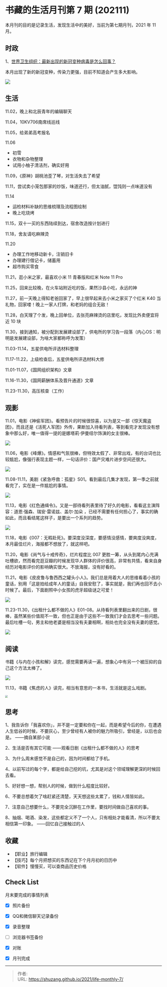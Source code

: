 # 书藏的生活月刊第 7 期 (202111)


本月刊的目的是记录生活，发现生活中的美好，当前为第七期月刊，2021 年 11 月。

<!--more-->

## 时政

1、[世界卫生组织：最新出现的新冠变种病毒是怎么回事？](https://finance.sina.com.cn/tech/2021-11-29/doc-ikyakumx0895160.shtml)

本月出现了新的新冠变种，传染力更强，目前不知道会产生多大影响。

![](https://img.ithome.com/newsuploadfiles/2021/11/310d7a86-1e43-4c6a-8bce-1cccb6bca556.jpg@s_2,w_820,h_387)

## 生活

11.02，晚上和北辰青年的编辑聊天

11.04，10KV706南席线巡线

11.05，给弟弟高考报名

11.06

- 初雪
- 衣物和杂物整理
- 试用小柚子清洁剂，确实好用

11.09，《原神》胡桃池歪了琴，对生活失去了希望

11.11，尝试卖小笼包那家的炒饭，味道还行，但太油腻，馄饨则一点味道没有

11.14

- 运检材料补缺的思维梳理及流程图绘制
- 晚上吃烧烤

11.15，双十一买的东西陆续到达，宿舍改造按计划进行

11.18，舍友请吃麻辣烫

11.20

- 办理工作地移动新卡，注销旧卡
- 办理建行借记卡，储蓄用
- 超市购买零食

11.21，逛小米之家，最喜欢小米 11 青春版和红米 Note 11 Pro

11.25，回来比较晚，在火车站附近吃的饭，果然沙县小吃，永远的神

11.27，前一天晚上得知老爸回家了，早上很早起来去小米之家买了个红米 K40 当礼物，回家喽！晚上一家人打牌，和老妈的组合无敌！

11.28，白天理了个发，晚上回单位，去张亮麻辣烫的店里吃，发现比外卖便宜将近 10 块

11.30，接到通知，被分配到发展建设部了，供电所的学习告一段落（内心OS：明明是发展建设部，为啥大家都称呼为发策）

11.03-11.14，五星供电所评选材料整理

11.17-11.22，上级检查后，五星供电所评选材料大修

11.01-11.07，《国网组织架构》文章

11.16-11.30，《国网薪酬体系及晋升通道》文章

11.23-11.30，高压核查（工作）

## 观影

11.01，电影《神偷军团》。看预告片的时候很惊喜，以为是又一部《惊天魔盗团》，而且还是《活死人军团》外传，果断加入待看列表，等到看完才发现没有想象中那么好，唯一值得一提的是娜塔莉·伊曼纽尔饰演的女主很棒。

![](https://picped-1301226557.cos.ap-beijing.myqcloud.com/ZK_20211130_神偷军团.jpg)

11.06，电影《峰爆》。情感和气氛很棒，但特效太假了、非常出戏，有的台词也比较尴尬，像强行表现主题一样，一句话评价：国产灾难片进步空间还很大。

![](https://picped-1301226557.cos.ap-beijing.myqcloud.com/ZK_20211130_峰爆.jpg)

11.08-11.11，美剧《紧急呼救：孤星》S01。看到最后几集才发现，第一季之前就看完了，实在是一件尴尬的事情。

![](https://picped-1301226557.cos.ap-beijing.myqcloud.com/ZK_20211130_紧急呼救孤星.jpg)

11.13，电影《红色通缉令》。又是一部待看列表里待了好久的电影，看看这主演阵容：道恩·强森、瑞安·雷诺兹、盖尔·加朵 ，已经不需要有任何担心了，事实的确如此，而且看结尾这样子，是要出一个系列的趋势。

![](https://picped-1301226557.cos.ap-beijing.myqcloud.com/ZK_20211130_红色通缉令.jpg)

11.18，电影《007：无暇赴死》。要深度没深度，要感情没感情，要爽度没爽度，本月最佳烂片，海报都不想放了，就这样吧。

11.20，电影《尚气与十戒传奇》，烂片程度比 007 更胜一筹，从头到尾内心充满吐槽欲，然而看完逛豆瓣的时候发现华人群体的评价很高，非常有共情，看来自身经历对电影评价的影响确实很大。不放海报，没有好看的。

11.21，电影《皮皮鲁与鲁西西之罐头小人》。我们总是用着大人的思维看着小孩的童话，别用「这是拍给成年人的童话」自我安慰了，事实就是，我们再也回不去小时候了。最后，下面剧照中小女孩的虎牙超级谜之可爱！

![](https://picped-1301226557.cos.ap-beijing.myqcloud.com/ZK_20211130_皮皮鲁与鲁西西之罐头小人.jpg)

11.23-11.30，《出租什么都不做的人》E01-08。从待看列表里翻出来的日剧，很棒，虽然某些价值观不一致，但也正是由于这些不一致我们才会去思考一些问题。最后吐槽一句，男主和他老婆是相当没有夫妻相啊，相处也完全没有夫妻的感觉。

![](https://picped-1301226557.cos.ap-beijing.myqcloud.com/ZK_20211130_出租什么都不做的人.jpg)

## 阅读

书籍《与内在小孩和解》读完，感觉需要再读一遍，想象心中有另一个被压抑的自己这个方法太棒了。

![](https://picped-1301226557.cos.ap-beijing.myqcloud.com/ZK_20211130_与内在小孩和解.jpg)

11.13，书籍《焦虑的人》读完，相当有意思的一本书，生活就是这么戏剧。

<img src="https://picped-1301226557.cos.ap-beijing.myqcloud.com/ZK_20211130_焦虑的人.jpg" style="zoom:50%;" />

## 思考

1、我告诉你「我喜欢你」，并不是一定要和你在一起，而是希望今后的你，在遭遇人生低谷的时候，不要灰心，至少曾经有人被你的魅力所吸引，曾经是，以后也会是。    ——摘自某部小说

2、生活是否有其它可能  ——观看日剧《出租什么都不做的人》的思考

3、为什么周末感觉不是自己的，因为时间都给了手机。

4、以前写过的每个字，都是给自己挖的坑，尤其是对这个领域理解更深的时候回去看。

5、好好想一想，帮别人的时候，做到什么程度比较好。

6、不要总想着欠了啥赶紧还清楚，天天想这些太累了，钱和人情皆如此。

7、注意自己想要什么，不要完全沉醉在工作里，要找时间做自己喜欢的事。

8、抽烟、喝酒、染发，这些都定义不了一个人，只有相处才能看清，所以不要太相信第一印象。 ——回忆自己接触过的人

## 收藏

- 【职业】旅行编辑
- 【技巧】每个月把想买的东西记在下个月月初的日历中
- 【软件】慢慢买，可以查商品历史价格

## Check List

月末要完成的事情列表

- [x] 照片备份
- [x] QQ和微信聊天记录备份
- [x] 录音整理
- [ ] 浏览器书签备份
- [x] 对账
- [x] 月刊完成









---

> 作者:   
> URL: https://shuzang.github.io/2021/life-monthly-7/  

